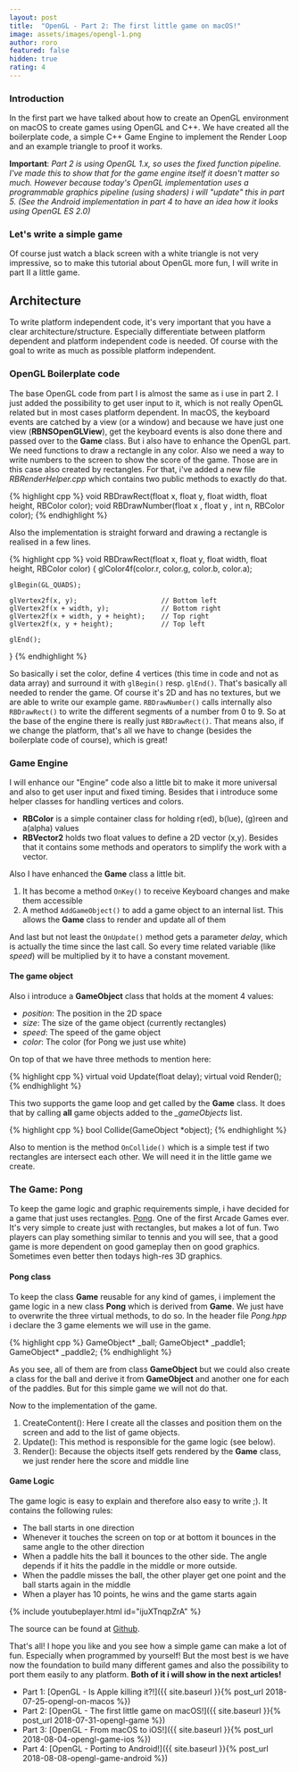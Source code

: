 ```yaml
---
layout: post
title:  "OpenGL - Part 2: The first little game on macOS!"
image: assets/images/opengl-1.png
author: roro
featured: false
hidden: true
rating: 4
---
```


### Introduction
In the first part we have talked about how to create an OpenGL environment on macOS
to create games using OpenGL and C++. We have created all the boilerplate code, a simple C++
Game Engine to implement the Render Loop and an example triangle to proof it works.

**Important**: *Part 2 is using OpenGL 1.x, so uses the fixed function pipeline. I've made this to show that for the game engine itself it doesn't matter
so much. However because today's OpenGL implementation uses a programmable graphics pipeline (using shaders) i will "update" this in part 5.
(See the Android implementation in part 4 to have an idea how it looks using OpenGL ES 2.0)*

### Let's write a simple game
Of course just watch a black screen with a white triangle is not very impressive,
so to make this tutorial about OpenGL more fun, I will write in part II a little game.


## Architecture
To write platform independent code, it's very important that you have a clear architecture/structure.
Especially differentiate between platform dependent and platform independent code is needed.
Of course with the goal to write as much as possible platform independent.


### OpenGL Boilerplate code
The base OpenGL code from part I is almost the same as i use in part 2. I just added the possibility to get user input to it,
which is not really OpenGL related but in most cases platform dependent. In macOS, the keyboard events are catched by a view (or a window) and
because we have just one view (**RBNSOpenGLView**), get the keyboard events is also done there and passed over to the **Game** class.
But i also have to enhance the OpenGL part. We need functions to draw a rectangle in any color.
Also we need a way to write numbers to the screen to show the score of the game. Those are in this case also created by rectangles.
For that, i've added a new file *RBRenderHelper.cpp* which contains two public methods to exactly do that.

{% highlight cpp %}
void RBDrawRect(float x, float y, float width, float height, RBColor color);
void RBDrawNumber(float x , float y , int n, RBColor color);
{% endhighlight %}

Also the implementation is straight forward and drawing a rectangle is realised in a few lines.

{% highlight cpp %}
void RBDrawRect(float x, float y, float width, float height, RBColor color) {
    glColor4f(color.r, color.g, color.b, color.a);

    glBegin(GL_QUADS);

    glVertex2f(x, y);                     // Bottom left
    glVertex2f(x + width, y);             // Bottom right
    glVertex2f(x + width, y + height);    // Top right
    glVertex2f(x, y + height);            // Top left

    glEnd();
}
{% endhighlight %}

So basically i set the color, define 4 vertices (this time in code and not as data array) and surround it with
`glBegin()` resp. `glEnd()`. That's basically all needed to render the game. Of course it's 2D and has no textures,
but we are able to write our example game. `RBDrawNumber()` calls internally also `RBDrawRect()` to write
the different segments of a number from 0 to 9.
So at the base of the engine there is really just `RBDrawRect()`. That means also,
if we change the platform, that's all we have to change (besides the boilerplate code of course), which is great!


### Game Engine
I will enhance our "Engine" code also a little bit to make it more universal and also to get user input and fixed timing.
Besides that i introduce some helper classes for handling vertices and colors.

- **RBColor** is a simple container class for holding r(ed), b(lue), (g)reen and a(alpha) values
- **RBVector2** holds two float values to define a 2D vector (x,y). Besides that it contains some methods and
  operators to simplify the work with a vector.

Also I have enhanced the **Game** class a little bit.

1. It has become a method `OnKey()` to receive Keyboard changes and make them accessible
2. A method `AddGameObject()` to add a game object to an internal list.
   This allows the **Game** class to render and update all of them

And last but not least the `OnUpdate()` method gets a parameter *delay*, which is actually the time since the last call.
So every time related variable (like *speed*) will be multiplied by it to have a constant movement.


#### The game object

Also i introduce a **GameObject** class that holds at the moment 4 values:

- *position*: The position in the 2D space
- *size*: The size of the game object (currently rectangles)
- *speed*: The speed of the game object
- *color*: The color (for Pong we just use white)

On top of that we have three methods to mention here:

{% highlight cpp %}
virtual void Update(float delay);
virtual void Render();
{% endhighlight %}

This two supports the game loop and get called by the **Game** class. It does
that by calling **all** game objects added to the *_gameObjects* list.


{% highlight cpp %}
bool Collide(GameObject *object);
{% endhighlight %}

Also to mention is the method `OnCollide()` which is a simple test if two rectangles are intersect
each other. We will need it in the little game we create.


### The Game: Pong
To keep the game logic and graphic requirements simple, i have decided for a game that just uses rectangles.
[Pong](https://en.wikipedia.org/wiki/Pong). One of the first Arcade Games ever.
It's very simple to create just with rectangles, but makes a lot of fun.
Two players can play something similar to tennis and you will see, that a good game is more dependent on
good gameplay then on good graphics. Sometimes even better then todays high-res 3D graphics.


#### Pong class
To keep the class **Game** reusable for any kind of games, i implement the game logic in a new class
**Pong** which is derived from **Game**. We just have to overwrite the three virtual methods, to do so.
In the header file *Pong.hpp* i declare the 3 game elements we will use in the game.

{% highlight cpp %}
GameObject* _ball;
GameObject* _paddle1;
GameObject* _paddle2;
{% endhighlight %}

As you see, all of them are from class **GameObject** but we could also create a class for the ball and derive it from
**GameObject** and another one for each of the paddles. But for this simple game we will not do that.

Now to the implementation of the game.

1. CreateContent(): Here I create all the classes and position them on the screen and add to the list of game objects.
2. Update(): This method is responsible for the game logic (see below).
3. Render(): Because the objects itself gets rendered by the **Game** class, we just render here the score and middle line


#### Game Logic
The game logic is easy to explain and therefore also easy to write ;). It contains the following rules:

- The ball starts in one direction
- Whenever it touches the screen on top or at bottom it bounces in the same angle to the other direction
- When a paddle hits the ball it bounces to the other side. The angle depends if it hits the paddle in
  the middle or more outside.
- When the paddle misses the ball, the other player get one point and the ball starts again in the middle
- When a player has 10 points, he wins and the game starts again

{% include youtubeplayer.html id="ijuXTnqpZrA" %}

The source can be found at [Github](https://github.com/rogerboesch/OpenGLTutorial).

That's all! I hope you like and you see how a simple game can make a lot of fun. Especially when programmed
by yourself! But the most best is we have now the foundation to build many different games
and also the possibility to port them easily to any platform. **Both of it i will show in the next articles!**


- Part 1: [OpenGL - Is Apple killing it?!]({{ site.baseurl }}{% post_url 2018-07-25-opengl-on-macos %})
- Part 2: [OpenGL - The first little game on macOS!]({{ site.baseurl }}{% post_url 2018-07-31-opengl-game %})
- Part 3: [OpenGL - From macOS to iOS!]({{ site.baseurl }}{% post_url 2018-08-04-opengl-game-ios %})
- Part 4: [OpenGL - Porting to Android!]({{ site.baseurl }}{% post_url 2018-08-08-opengl-game-android %})
